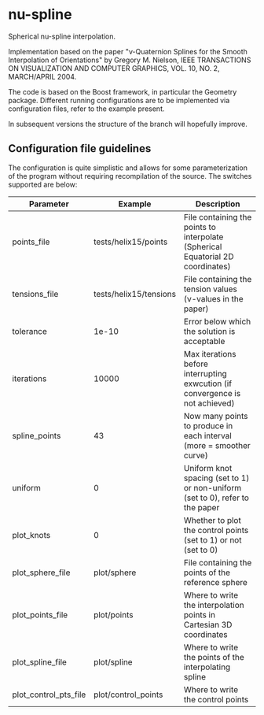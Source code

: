 # nu-spline

Spherical nu-spline interpolation.

Implementation based on the paper "ν-Quaternion Splines for the Smooth
Interpolation of Orientations" by Gregory M. Nielson, IEEE TRANSACTIONS ON VISUALIZATION AND COMPUTER GRAPHICS, VOL. 10, NO. 2, MARCH/APRIL 2004.

The code is based on the Boost framework, in particular the Geometry package.
Different running configurations are to be implemented via configuration files, refer to the example present.

In subsequent versions the structure of the branch will hopefully improve.




Configuration file guidelines
--------------------------------

The configuration is quite simplistic and allows for some parameterization of the program without requiring recompilation of the source. The switches supported are below:

| Parameter             | Example                 | Description                                                                 |
|-----------------------|-------------------------|-----------------------------------------------------------------------------|
|points_file            |tests/helix15/points     | File containing the points to interpolate (Spherical Equatorial 2D coordinates)
|tensions_file          |tests/helix15/tensions   | File containing the tension values (ν-values in the paper)
|tolerance              |1e-10                    | Error below which the solution is acceptable
|iterations             |10000                    | Max iterations before interrupting exwcution (if convergence is not achieved)
|spline_points          |43                       | Now many points to produce in each interval (more = smoother curve)
|uniform                |0                        | Uniform knot spacing (set to 1) or non-uniform (set to 0), refer to the paper
|plot_knots             |0                        | Whether to plot the control points (set to 1) or not (set to 0) 
|plot_sphere_file       |plot/sphere              | File containing the points of the reference sphere 
|plot_points_file       |plot/points              | Where to write the interpolation points in Cartesian 3D coordinates
|plot_spline_file       |plot/spline              | Where to write the points of the interpolating spline
|plot_control_pts_file  |plot/control_points      | Where to write the control points